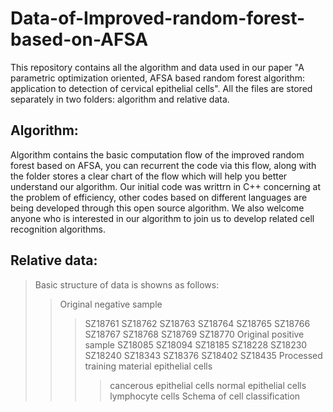 Data-of-Improved-random-forest-based-on-AFSA
==
This repository contains all the algorithm and data used in our paper "A parametric optimization oriented, AFSA based random forest algorithm: application to detection of cervical epithelial cells". All the files are stored separately in two folders: algorithm and relative data.

Algorithm:
----
Algorithm contains the basic computation flow of the improved random forest based on AFSA, you can recurrent the code via this flow, along with the folder stores a clear chart of the flow which will help you better understand our algorithm. Our initial code was writtrn in C++ concerning at the problem of efficiency, other codes based on different languages are being developed through this open source algorithm. We also welcome anyone who is interested in our algorithm to join us to develop related cell recognition algorithms.

Relative data:
----
>Basic structure of data is showns as follows:
>>Original negative sample
>>>SZ18761
>>>SZ18762
>>>SZ18763
>>>SZ18764
>>>SZ18765
>>>SZ18766
>>>SZ18767
>>>SZ18768
>>>SZ18769
>>>SZ18770
>>Original positive sample
>>>SZ18085
>>>SZ18094
>>>SZ18185
>>>SZ18228
>>>SZ18230
>>>SZ18240
>>>SZ18343
>>>SZ18376
>>>SZ18402
>>>SZ18435
>>Processed training material
>>>epithelial cells
>>>>cancerous epithelial cells
>>>>normal epithelial cells
>>>lymphocyte cells
>>Schema of cell classification
